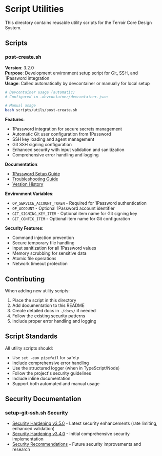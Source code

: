 # Script Utilities

This directory contains reusable utility scripts for the Terroir Core Design System.

## Scripts

### post-create.sh

**Version**: 3.2.0  
**Purpose**: Development environment setup script for Git, SSH, and 1Password integration  
**Usage**: Called automatically by devcontainer or manually for local setup

```bash
# Devcontainer usage (automatic)
# Configured in .devcontainer/devcontainer.json

# Manual usage
bash scripts/utils/post-create.sh
```

**Features**:

- 1Password integration for secure secrets management
- Automatic Git user configuration from 1Password
- SSH key loading and agent management
- Git SSH signing configuration
- Enhanced security with input validation and sanitization
- Comprehensive error handling and logging

**Documentation**:

- [1Password Setup Guide](./docs/setup/onepassword-setup.md)
- [Troubleshooting Guide](./docs/setup/troubleshooting.md)
- [Version History](./docs/history/version-history.md)

**Environment Variables**:

- `OP_SERVICE_ACCOUNT_TOKEN` - Required for 1Password authentication
- `OP_ACCOUNT` - Optional 1Password account identifier
- `GIT_SIGNING_KEY_ITEM` - Optional item name for Git signing key
- `GIT_CONFIG_ITEM` - Optional item name for Git configuration

**Security Features**:

- Command injection prevention
- Secure temporary file handling
- Input sanitization for all 1Password values
- Memory scrubbing for sensitive data
- Atomic file operations
- Network timeout protection

## Contributing

When adding new utility scripts:

1. Place the script in this directory
2. Add documentation to this README
3. Create detailed docs in `./docs/` if needed
4. Follow the existing security patterns
5. Include proper error handling and logging

## Script Standards

All utility scripts should:

- Use `set -euo pipefail` for safety
- Include comprehensive error handling
- Use the structured logger (when in TypeScript/Node)
- Follow the project's security guidelines
- Include inline documentation
- Support both automated and manual usage

## Security Documentation

### setup-git-ssh.sh Security

- [Security Hardening v3.5.0](./security-hardening-v3.5.0.md) - Latest security enhancements (rate limiting, enhanced validation)
- [Security Hardening v3.4.0](./security-hardening-v3.4.0.md) - Initial comprehensive security implementation
- [Security Recommendations](./setup-git-ssh-security-recommendations.md) - Future security improvements and research
